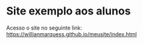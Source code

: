 # Site exemplo aos alunos
Acesso o site no seguinte link: https://willianmarquess.github.io/meusite/index.html
